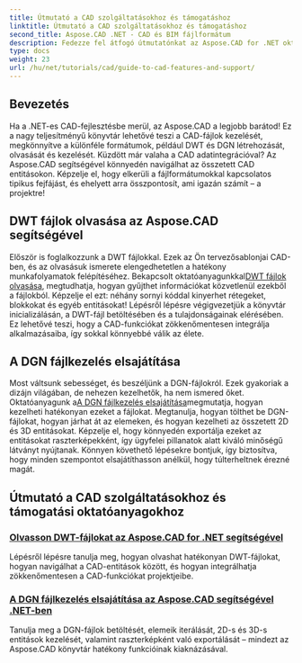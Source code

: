 ```yaml
---
title: Útmutató a CAD szolgáltatásokhoz és támogatáshoz
linktitle: Útmutató a CAD szolgáltatásokhoz és támogatáshoz
second_title: Aspose.CAD .NET - CAD és BIM fájlformátum
description: Fedezze fel átfogó útmutatónkat az Aspose.CAD for .NET oktatóanyagairól, amely tökéletes azoknak a fejlesztőknek, akik szoftverüket CAD-funkciókkal kívánják bővíteni.
type: docs
weight: 23
url: /hu/net/tutorials/cad/guide-to-cad-features-and-support/
---
```

## Bevezetés

Ha a .NET-es CAD-fejlesztésbe merül, az Aspose.CAD a legjobb barátod! Ez a nagy teljesítményű könyvtár lehetővé teszi a CAD-fájlok kezelését, megkönnyítve a különféle formátumok, például DWT és DGN létrehozását, olvasását és kezelését. Küzdött már valaha a CAD adatintegrációval? Az Aspose.CAD segítségével könnyedén navigálhat az összetett CAD entitásokon. Képzelje el, hogy elkerüli a fájlformátumokkal kapcsolatos tipikus fejfájást, és ehelyett arra összpontosít, ami igazán számít – a projektre!

## DWT fájlok olvasása az Aspose.CAD segítségével

Először is foglalkozzunk a DWT fájlokkal. Ezek az Ön tervezősablonjai CAD-ben, és az olvasásuk ismerete elengedhetetlen a hatékony munkafolyamatok felépítéséhez. Bekapcsolt oktatóanyagunkkal[DWT fájlok olvasása](./read-dwt-files/), megtudhatja, hogyan gyűjthet információkat közvetlenül ezekből a fájlokból. Képzelje el ezt: néhány sornyi kóddal kinyerhet rétegeket, blokkokat és egyéb entitásokat! Lépésről lépésre végigvezetjük a könyvtár inicializálásán, a DWT-fájl betöltésében és a tulajdonságainak elérésében. Ez lehetővé teszi, hogy a CAD-funkciókat zökkenőmentesen integrálja alkalmazásaiba, így sokkal könnyebbé válik az élete.

## A DGN fájlkezelés elsajátítása

 Most váltsunk sebességet, és beszéljünk a DGN-fájlokról. Ezek gyakoriak a dizájn világában, de nehezen kezelhetők, ha nem ismered őket. Oktatóanyagunk a[A DGN fájlkezelés elsajátítása](./mastering-dgn-file-manipulation/)megmutatja, hogyan kezelheti hatékonyan ezeket a fájlokat. Megtanulja, hogyan tölthet be DGN-fájlokat, hogyan járhat át az elemeken, és hogyan kezelheti az összetett 2D és 3D entitásokat. Képzelje el, hogy könnyedén exportálja ezeket az entitásokat raszterképekként, így ügyfelei pillanatok alatt kiváló minőségű látványt nyújtanak. Könnyen követhető lépésekre bontjuk, így biztosítva, hogy minden szempontot elsajátíthasson anélkül, hogy túlterheltnek érezné magát.

## Útmutató a CAD szolgáltatásokhoz és támogatási oktatóanyagokhoz
### [Olvasson DWT-fájlokat az Aspose.CAD for .NET segítségével](./read-dwt-files/)
Lépésről lépésre tanulja meg, hogyan olvashat hatékonyan DWT-fájlokat, hogyan navigálhat a CAD-entitások között, és hogyan integrálhatja zökkenőmentesen a CAD-funkciókat projektjeibe.
### [A DGN fájlkezelés elsajátítása az Aspose.CAD segítségével .NET-ben](./mastering-dgn-file-manipulation/)
Tanulja meg a DGN-fájlok betöltését, elemeik iterálását, 2D-s és 3D-s entitások kezelését, valamint raszterképként való exportálását – mindezt az Aspose.CAD könyvtár hatékony funkcióinak kiaknázásával.